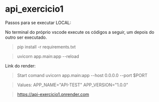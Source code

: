 # api_exercicio1

Passos para se executar LOCAL:

No terminal do próprio vscode execute os códigos a seguir, um depois do outro ser executado.

> pip install -r requirements.txt

> uvicorn app.main:app --reload

Link do render:

> Start comand
    uvicorn app.main:app --host 0.0.0.0 --port $PORT

> Values:
    APP_NAME="API-TEST"
    APP_VERSION="1.0.0"

> https://api-exercicio1.onrender.com